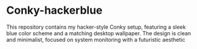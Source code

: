 # Conky-hackerblue
This repository contains my hacker-style Conky setup, featuring a sleek blue color scheme and a matching desktop wallpaper. The design is clean and minimalist, focused on system monitoring with a futuristic aesthetic
